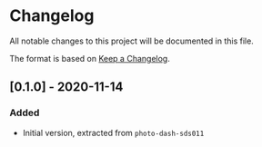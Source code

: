 # Changelog
All notable changes to this project will be documented in this file.

The format is based on [Keep a Changelog](https://keepachangelog.com/en/1.0.0/).

## [0.1.0] - 2020-11-14
### Added
- Initial version, extracted from `photo-dash-sds011`
